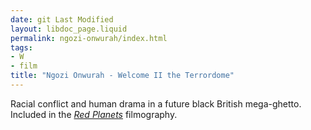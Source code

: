 ```yaml
---
date: git Last Modified
layout: libdoc_page.liquid
permalink: ngozi-onwurah/index.html
tags:
- W
- film
title: "Ngozi Onwurah - Welcome II the Terrordome"
---
```


Racial conflict and human drama in a future  black British mega-ghetto.
 
Included in the <a href="biblio.htm#Red Planets" style="font-style: italic">Red  Planets</a> filmography.
